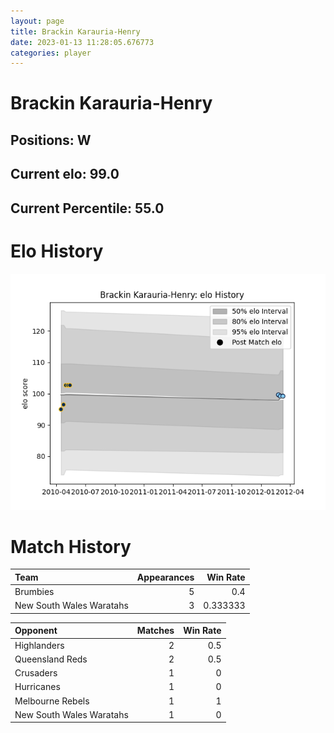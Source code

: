 ```yaml
---  
layout: page  
title: Brackin Karauria-Henry  
date: 2023-01-13 11:28:05.676773  
categories: player  
---
```

# Brackin Karauria-Henry

## Positions: W

## Current elo: 99.0

## Current Percentile: 55.0

# Elo History


![elo history](history_BrackinKarauria-Henry.png)
# Match History


| Team                     |   Appearances |   Win Rate |
|:-------------------------|--------------:|-----------:|
| Brumbies                 |             5 |   0.4      |
| New South Wales Waratahs |             3 |   0.333333 |

| Opponent                 |   Matches |   Win Rate |
|:-------------------------|----------:|-----------:|
| Highlanders              |         2 |        0.5 |
| Queensland Reds          |         2 |        0.5 |
| Crusaders                |         1 |        0   |
| Hurricanes               |         1 |        0   |
| Melbourne Rebels         |         1 |        1   |
| New South Wales Waratahs |         1 |        0   |